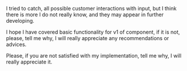 I tried to catch, all possible customer interactions with input, but I think there is more I do not really know, and they may appear in further developing.

I hope I have covered basic functionality for v1 of component, if it is not, please, tell me why, I will really appreciate any recommendations or advices.

Please, if you are not satisfied with my implementation, tell me why, I will really appreciate it.
